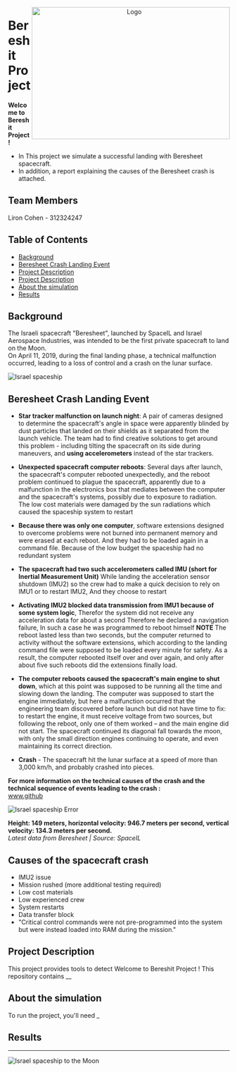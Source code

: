 
<p align="center">
  <img src="https://israelnoticias.com/wp-content/uploads/2022/08/Bereshit-Luna.jpg" alt="Logo" width="450" height="300" align="right">
</p>

#  Bereshit Project

**Welcome to Bereshit Project !**  
- In This project we simulate a successful landing with Beresheet spacecraft.  
- In addition, a report explaining the causes of the Beresheet crash is attached.  


## Team Members
Liron Cohen - 312324247

## Table of Contents
- [Background](#Background)
- [Beresheet Crash Landing Event](#Beresheet-Crash-Landing-Event)
- [Project Description](#project-description)
- [Project Description](#project-description)
- [About the simulation](#About-the-simulation)
- [Results](#Results)



## Background
The Israeli spacecraft "Beresheet", launched by SpaceIL and Israel Aerospace Industries, was intended to be the first private spacecraft to land on the Moon.   
On April 11, 2019, during the final landing phase, a technical malfunction occurred, leading to a loss of control and a crash on the lunar surface.

![Israel spaceship](https://pic1.calcalist.co.il/PicServer3/2019/04/11/898977/3LM.jpg)


## Beresheet Crash Landing Event
- **Star tracker malfunction on launch night**: A pair of cameras designed to determine the spacecraft's angle in space were apparently blinded by dust particles that landed on their shields as it separated from the launch vehicle. The team had to find creative solutions to get around this problem - including tilting the spacecraft on its side during maneuvers, and **using accelerometers** instead of the star trackers.

- **Unexpected spacecraft computer reboots**: Several days after launch, the spacecraft's computer rebooted unexpectedly, and the reboot problem continued to plague the spacecraft, apparently due to a malfunction in the electronics box that mediates between the computer and the spacecraft's systems, possibly due to exposure to radiation.
The low cost materials were damaged by the sun radiations which caused the spaceship system to restart

- **Because there was only one computer**, software extensions designed to overcome problems were not burned into permanent memory and were erased at each reboot. And they had to be loaded again in a command file.
Because of the low budget the spaceship had no redundant system

- **The spacecraft had two such accelerometers called IMU (short for Inertial Measurement Unit)**
While landing the acceleration sensor shutdown (IMU2) so the crew had to make a quick decision to rely on IMU1 or to restart IMU2, And they choose to restart

- **Activating IMU2 blocked data transmission from IMU1 because of some system logic**, Therefor the system did not receive any acceleration data for about a second
Therefore he declared a navigation failure,
In such a case he was programmed to reboot himself
**NOTE**
The reboot lasted less than two seconds, but the computer returned to activity without the software extensions, which according to the landing command file were supposed to be loaded every minute for safety. As a result, the computer rebooted itself over and over again, and only after about five such reboots did the extensions finally load.

- **The computer reboots caused the spacecraft's main engine to shut down**, which at this point was supposed to be running all the time and slowing down the landing. The computer was supposed to start the engine immediately, but here a malfunction occurred that the engineering team discovered before launch but did not have time to fix: to restart the engine, it must receive voltage from two sources, but following the reboot, only one of them worked – and the main engine did not start. The spacecraft continued its diagonal fall towards the moon, with only the small direction engines continuing to operate, and even maintaining its correct direction.

- **Crash** - The spacecraft hit the lunar surface at a speed of more than 3,000 km/h, and probably crashed into pieces.


**For more information on the technical causes of the crash and the technical sequence of events leading to the crash :**  
 www.github


![Israel spaceship Error](https://d15djgxczo4v72.cloudfront.net/s3fs-public/davidson_images/IMG_20190411_233237_580.jpg)

**Height: 149 meters, horizontal velocity: 946.7 meters per second, vertical velocity: 134.3 meters per second.**  
*Latest data from Beresheet | Source: SpaceIL*


## Causes of the spacecraft crash
- IMU2 issue
- Mission rushed (more additional testing required)
- Low cost materials
- Low experienced crew
- System restarts
- Data transfer block
- "Critical control commands were not pre-programmed into the system but were instead loaded into RAM during the mission."

  


## Project Description

This project provides tools to detect Welcome to Bereshit Project ! This repository contains __


## About the simulation

To run the project, you'll need _




## Results
----


![Israel spaceship to the Moon](https://i0.wp.com/www.enlacejudio.com/wp-content/uploads/2015/10/Israel-spaceship-to-the-Moon.jpg?fit=800%2C400&ssl=1)
